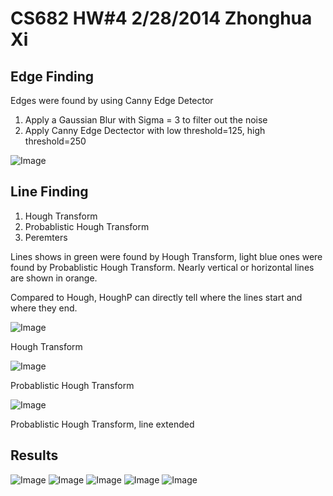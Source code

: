 CS682 HW#4 2/28/2014 Zhonghua Xi 
=================================


Edge Finding
----------
Edges were found by using Canny Edge Detector

1. Apply a Gaussian Blur with Sigma = 3 to filter out the noise
2. Apply Canny Edge Dectector with low threshold=125, high threshold=250

![Image](/hw4/exp/ST2MainHall4041_edge.jpg?raw=true)

Line Finding
------------

1. Hough Transform
2. Probablistic Hough Transform
3. Peremters

Lines shows in green were found by Hough Transform, light blue ones were found by Probablistic Hough Transform. Nearly vertical or horizontal lines are shown in orange.

Compared to Hough, HoughP can directly tell where the lines start and where they end.

![Image](/hw4/exp/ST2MainHall4041_hough.jpg?raw=true)

Hough Transform

![Image](/hw4/exp/ST2MainHall4041_houghP.jpg?raw=true)

Probablistic Hough Transform

![Image](/hw4/exp/ST2MainHall4041_houghP_ext.jpg?raw=true)

Probablistic Hough Transform, line extended

Results
-------
![Image](/hw4/exp/ST2MainHall4017_edge.jpg?raw=true)
![Image](/hw4/exp/ST2MainHall4020_edge.jpg?raw=true)
![Image](/hw4/exp/ST2MainHall4041_edge.jpg?raw=true)
![Image](/hw4/exp/ST2MainHall4054_edge.jpg?raw=true)
![Image](/hw4/exp/ST2MainHall4080_edge.jpg?raw=true)
